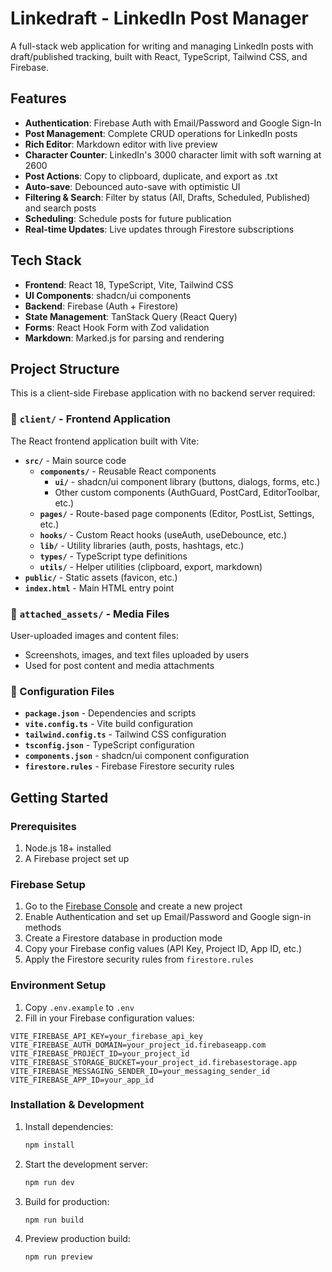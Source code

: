 # Linkedraft - LinkedIn Post Manager

A full-stack web application for writing and managing LinkedIn posts with draft/published tracking, built with React, TypeScript, Tailwind CSS, and Firebase.

## Features

- **Authentication**: Firebase Auth with Email/Password and Google Sign-In
- **Post Management**: Complete CRUD operations for LinkedIn posts
- **Rich Editor**: Markdown editor with live preview
- **Character Counter**: LinkedIn's 3000 character limit with soft warning at 2600
- **Post Actions**: Copy to clipboard, duplicate, and export as .txt
- **Auto-save**: Debounced auto-save with optimistic UI
- **Filtering & Search**: Filter by status (All, Drafts, Scheduled, Published) and search posts
- **Scheduling**: Schedule posts for future publication
- **Real-time Updates**: Live updates through Firestore subscriptions

## Tech Stack

- **Frontend**: React 18, TypeScript, Vite, Tailwind CSS
- **UI Components**: shadcn/ui components
- **Backend**: Firebase (Auth + Firestore)
- **State Management**: TanStack Query (React Query)
- **Forms**: React Hook Form with Zod validation
- **Markdown**: Marked.js for parsing and rendering

## Project Structure

This is a client-side Firebase application with no backend server required:

### 📁 `client/` - Frontend Application
The React frontend application built with Vite:
- **`src/`** - Main source code
  - **`components/`** - Reusable React components
    - **`ui/`** - shadcn/ui component library (buttons, dialogs, forms, etc.)
    - Other custom components (AuthGuard, PostCard, EditorToolbar, etc.)
  - **`pages/`** - Route-based page components (Editor, PostList, Settings, etc.)
  - **`hooks/`** - Custom React hooks (useAuth, useDebounce, etc.)
  - **`lib/`** - Utility libraries (auth, posts, hashtags, etc.)
  - **`types/`** - TypeScript type definitions
  - **`utils/`** - Helper utilities (clipboard, export, markdown)
- **`public/`** - Static assets (favicon, etc.)
- **`index.html`** - Main HTML entry point

### 📁 `attached_assets/` - Media Files
User-uploaded images and content files:
- Screenshots, images, and text files uploaded by users
- Used for post content and media attachments

### 📁 Configuration Files
- **`package.json`** - Dependencies and scripts
- **`vite.config.ts`** - Vite build configuration
- **`tailwind.config.ts`** - Tailwind CSS configuration
- **`tsconfig.json`** - TypeScript configuration
- **`components.json`** - shadcn/ui component configuration
- **`firestore.rules`** - Firebase Firestore security rules

## Getting Started

### Prerequisites

1. Node.js 18+ installed
2. A Firebase project set up

### Firebase Setup

1. Go to the [Firebase Console](https://console.firebase.google.com/) and create a new project
2. Enable Authentication and set up Email/Password and Google sign-in methods
3. Create a Firestore database in production mode
4. Copy your Firebase config values (API Key, Project ID, App ID, etc.)
5. Apply the Firestore security rules from `firestore.rules`

### Environment Setup

1. Copy `.env.example` to `.env`
2. Fill in your Firebase configuration values:

```env
VITE_FIREBASE_API_KEY=your_firebase_api_key
VITE_FIREBASE_AUTH_DOMAIN=your_project_id.firebaseapp.com
VITE_FIREBASE_PROJECT_ID=your_project_id
VITE_FIREBASE_STORAGE_BUCKET=your_project_id.firebasestorage.app
VITE_FIREBASE_MESSAGING_SENDER_ID=your_messaging_sender_id
VITE_FIREBASE_APP_ID=your_app_id
```

### Installation & Development

1. Install dependencies:
   ```bash
   npm install
   ```

2. Start the development server:
   ```bash
   npm run dev
   ```

3. Build for production:
   ```bash
   npm run build
   ```

4. Preview production build:
   ```bash
   npm run preview
